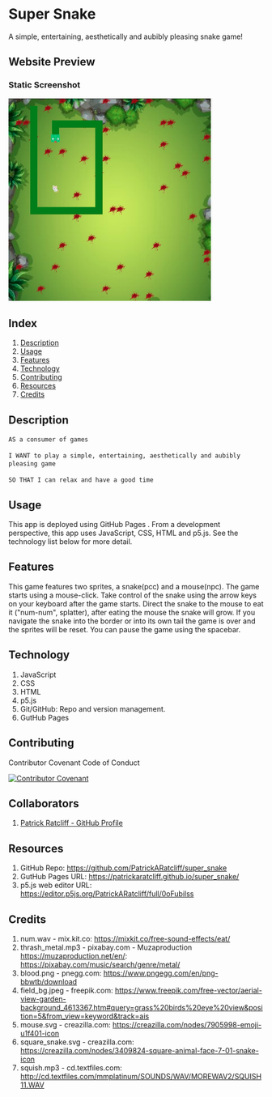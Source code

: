 # Super Snake

A simple, entertaining, aesthetically and aubibly pleasing snake game!

## Website Preview

### Static Screenshot

<img src="assets/images/screen-shot.jpeg" width="400" height="400">

## Index

1. [Description](#description)
2. [Usage](#usage)
3. [Features](#features)
4. [Technology](#technology)
5. [Contributing](#contributing)
6. [Resources](#resources)
7. [Credits](#credits)

## Description

```
AS a consumer of games

I WANT to play a simple, entertaining, aesthetically and aubibly pleasing game

SO THAT I can relax and have a good time
````

## Usage

This app is deployed using GitHub Pages . From a development perspective, this app uses JavaScript, CSS, HTML and p5.js. See the technology list below for more detail.

## Features

This game features two sprites, a snake(pcc) and a mouse(npc). The game starts using a mouse-click. Take control of the snake using the arrow keys on your keyboard after the game starts. Direct the snake to the mouse to eat it ("num-num", splatter), after eating the mouse the snake will grow. If you navigate the snake into the border or into its own tail the game is over and the sprites will be reset. You can pause the game using the spacebar.

## Technology

1. JavaScript
2. CSS
3. HTML
4. p5.js
5. Git/GitHub: Repo and version management.
6. GutHub Pages

## Contributing

Contributor Covenant Code of Conduct

[![Contributor Covenant](https://img.shields.io/badge/Contributor%20Covenant-2.1-4baaaa.svg)](https://www.contributor-covenant.org/version/2/1/code_of_conduct/code_of_conduct.md)

## Collaborators

1. [Patrick Ratcliff - GitHub Profile](https://github.com/PatrickARatcliff)

## Resources

1. GitHub Repo: <https://github.com/PatrickARatcliff/super_snake>
2. GutHub Pages URL: <https://patrickaratcliff.github.io/super_snake/>
3. p5.js web editor URL: <https://editor.p5js.org/PatrickARatcliff/full/0oFubilss>

## Credits

1. num.wav - mix.kit.co: <https://mixkit.co/free-sound-effects/eat/>
2. thrash_metal.mp3 - pixabay.com - Muzaproduction <https://muzaproduction.net/en/>: <https://pixabay.com/music/search/genre/metal/>
3. blood.png - pnegg.com: <https://www.pngegg.com/en/png-bbwtb/download>
4. field_bg.jpeg - freepik.com: <https://www.freepik.com/free-vector/aerial-view-garden-background_4613367.htm#query=grass%20birds%20eye%20view&position=5&from_view=keyword&track=ais>
5. mouse.svg - creazilla.com: <https://creazilla.com/nodes/7905998-emoji-u1f401-icon>
6. square_snake.svg - creazilla.com: <https://creazilla.com/nodes/3409824-square-animal-face-7-01-snake-icon>
7. squish.mp3 - cd.textfiles.com: <http://cd.textfiles.com/mmplatinum/SOUNDS/WAV/MOREWAV2/SQUISH11.WAV>


